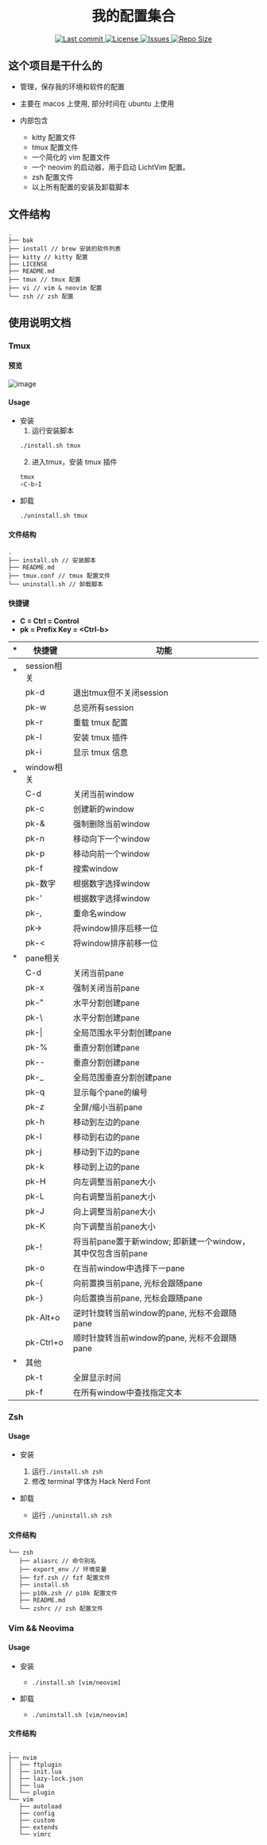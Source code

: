<h1 align="center">
  我的配置集合
</h1>

<div align="center"><p>
    <a href="https://github.com/leisurelicht/.licht-config/pulse">
      <img alt="Last commit" src="https://img.shields.io/github/last-commit/leisurelicht/.licht-config?style=flat-square&logo=starship&color=8bd5ca&logoColor=D9E0EE&labelColor=302D41"/>
    </a>
    <a href="https://github.com/leisurelicht/.licht-config/blob/main/LICENSE">
      <img alt="License" src="https://img.shields.io/github/license/leisurelicht/.licht-config?style=flat-square&logo=starship&color=ee999f&logoColor=D9E0EE&labelColor=302D41" />
    </a>
    <a href="https://github.com/leisurelicht/.licht-config/issues">
      <img alt="Issues" src="https://img.shields.io/github/issues/leisurelicht/.licht-config?style=flat-square&logo=bilibili&color=F5E0DC&logoColor=D9E0EE&labelColor=302D41" />
    </a>
    <a href="https://github.com/leisurelicht/.licht-config">
      <img alt="Repo Size" src="https://img.shields.io/github/repo-size/leisurelicht/.licht-config?color=%23DDB6F2&label=SIZE&logo=codesandbox&style=flat-square&logoColor=D9E0EE&labelColor=302D41" />
    </a>
</div>

## 这个项目是干什么的 

- 管理，保存我的环境和软件的配置

- 主要在 macos 上使用, 部分时间在 ubuntu 上使用

- 内部包含
  - kitty 配置文件
  - tmux 配置文件
  - 一个简化的 vim 配置文件
  - 一个 neovim 的启动器，用于启动 LichtVim 配置。
  - zsh 配置文件
  - 以上所有配置的安装及卸载脚本

## 文件结构

```
.
├── bak
├── install // brew 安装的软件列表
├── kitty // kitty 配置
├── LICENSE
├── README.md
├── tmux // tmux 配置
├── vi // vim & neovim 配置
└── zsh // zsh 配置

```

## 使用说明文档

### Tmux

#### 预览

![image](https://user-images.githubusercontent.com/8042345/237138258-77ff0ece-31fe-4113-9cfe-cb742fe44685.png)

#### Usage

* 安装
  1. 运行安装脚本
  ```bash
  ./install.sh tmux
  ```
  2. 进入tmux，安装 tmux 插件
  ```bash
  tmux
  <C-b>I
  ```
* 卸载
  ```bash
  ./uninstall.sh tmux
  ```

#### 文件结构

  ``` shell
  .
  ├── install.sh // 安装脚本
  ├── README.md
  ├── tmux.conf // tmux 配置文件
  └── uninstall.sh // 卸载脚本
  ```

#### 快捷键

* **C = Ctrl = Control**
* **pk = Prefix Key = \<Ctrl-b\>**

|*|快捷键|功能|
|-|------|----|
|*|session相关||
||pk-d|退出tmux但不关闭session|
||pk-w|总览所有session|
||pk-r|重载 tmux 配置|
||pk-I|安装 tmux 插件|
||pk-i|显示 tmux 信息|
|*|window相关||
||C-d|关闭当前window|
||pk-c|创建新的window|
||pk-&|强制删除当前window|
||pk-n|移动向下一个window|
||pk-p|移动向前一个window|
||pk-f|搜索window|
||pk-数字|根据数字选择window|
||pk-'|根据数字选择window|
||pk-,|重命名window|
||pk->|将window排序后移一位|
||pk-<|将window排序前移一位|
|*|pane相关||
||C-d|关闭当前pane|
||pk-x|强制关闭当前pane|
||pk-"|水平分割创建pane|
||pk-\\ |水平分割创建pane|
||pk-\||全局范围水平分割创建pane|
||pk-%|垂直分割创建pane|
||pk--|垂直分割创建pane|
||pk-_|全局范围垂直分割创建pane|
||pk-q|显示每个pane的编号|
||pk-z|全屏/缩小当前pane|
||pk-h|移动到左边的pane|
||pk-l|移动到右边的pane|
||pk-j|移动到下边的pane|
||pk-k|移动到上边的pane|
||pk-H|向左调整当前pane大小|
||pk-L|向右调整当前pane大小|
||pk-J|向上调整当前pane大小|
||pk-K|向下调整当前pane大小|
||pk-!|将当前pane置于新window; 即新建一个window，其中仅包含当前pane|
||pk-o|在当前window中选择下一pane|
||pk-{|向前置换当前pane, 光标会跟随pane|
||pk-}|向后置换当前pane, 光标会跟随pane|
||pk-Alt+o|逆时针旋转当前window的pane, 光标不会跟随pane|
||pk-Ctrl+o|顺时针旋转当前window的pane, 光标不会跟随pane|
|*|其他||
||pk-t|全屏显示时间|
||pk-f|在所有window中查找指定文本|

### Zsh 

#### Usage

* 安装
  1. 运行`./install.sh zsh`
  2. 修改 terminal 字体为 Hack Nerd Font

* 卸载
  * 运行 `./uninstall.sh zsh`

#### 文件结构

```
└── zsh
   ├── aliasrc // 命令别名
   ├── export_env // 环境变量
   ├── fzf.zsh // fzf 配置文件
   ├── install.sh 
   ├── p10k.zsh // p10k 配置文件
   ├── README.md
   └── zshrc // zsh 配置文件
```

### Vim && Neovima

#### Usage

* 安装
  * `./install.sh [vim/neovim]`

* 卸载
  * `./uninstall.sh [vim/neovim]`
  
#### 文件结构

```
.
├── nvim
│  ├── ftplugin
│  ├── init.lua
│  ├── lazy-lock.json
│  ├── lua
│  └── plugin
└── vim
   ├── autoload
   ├── config
   ├── custom
   ├── extends
   └── vimrc
```
